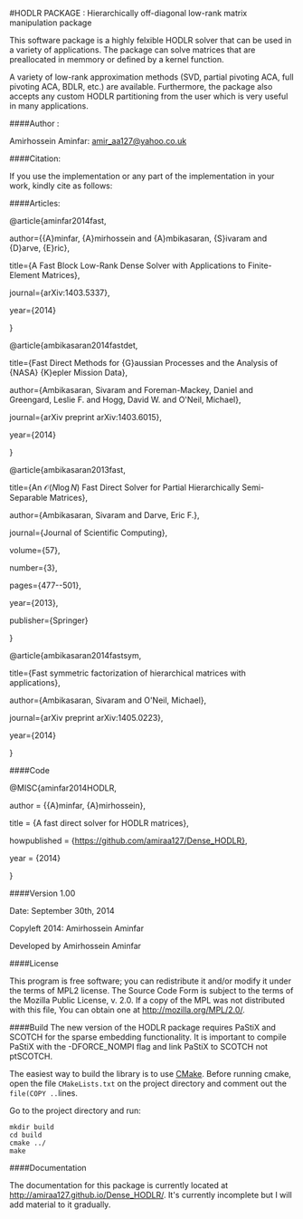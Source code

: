 #HODLR PACKAGE : Hierarchically off-diagonal low-rank matrix manipulation package 

This software package is a highly felxible HODLR solver that can be used in a variety of applications. The package can solve matrices that are preallocated in memmory or defined by a kernel function. 

A variety of low-rank approximation methods (SVD, partial pivoting ACA, full pivoting ACA, BDLR, etc.) are available. Furthermore, the package also accepts any custom HODLR partitioning from the user which is very useful in many applications. 

####Author :  

Amirhossein Aminfar: amir_aa127@yahoo.co.uk

####Citation:

If you use the implementation or any part of the implementation in your work, kindly cite as follows:

####Articles:

@article{aminfar2014fast,

author={{A}minfar, {A}mirhossein and {A}mbikasaran, {S}ivaram and {D}arve, {E}ric},

title={A Fast Block Low-Rank Dense Solver with Applications to Finite-Element Matrices},

journal={arXiv:1403.5337},

year={2014}

}


@article{ambikasaran2014fastdet,

title={Fast Direct Methods for {G}aussian Processes and the Analysis of {NASA} {K}epler Mission Data},

author={Ambikasaran, Sivaram and Foreman-Mackey, Daniel and Greengard, Leslie F. and Hogg, David W. and O'Neil, Michael},

journal={arXiv preprint arXiv:1403.6015},

year={2014}

}

@article{ambikasaran2013fast,

title={An $\mathcal{O}({N} \log {N})$ Fast Direct Solver for Partial Hierarchically Semi-Separable Matrices},

author={Ambikasaran, Sivaram and Darve, Eric F.},

journal={Journal of Scientific Computing},

volume={57},

number={3},

pages={477--501},

year={2013},

publisher={Springer}

}

@article{ambikasaran2014fastsym,

title={Fast symmetric factorization of hierarchical matrices with applications},

author={Ambikasaran, Sivaram and O'Neil, Michael},

journal={arXiv preprint arXiv:1405.0223},

year={2014}

}

####Code

@MISC{aminfar2014HODLR,

author = {{A}minfar, {A}mirhossein},

title = {A fast direct solver for HODLR matrices},

howpublished = {https://github.com/amiraa127/Dense_HODLR},

year = {2014}

}

####Version 1.00

Date: September 30th, 2014

Copyleft 2014: Amirhossein Aminfar 

Developed by Amirhossein Aminfar

####License


This program is free software; you can redistribute it and/or modify it under the terms of MPL2 license. The Source Code Form is subject to the terms of the Mozilla Public License, v. 2.0. If a copy of the MPL was not distributed with this file, You can obtain one at http://mozilla.org/MPL/2.0/.

####Build
The new version of the HODLR package requires PaStiX and SCOTCH for the sparse embedding functionality. It is important to compile PaStiX with the -DFORCE_NOMPI flag and link PaStiX to SCOTCH not ptSCOTCH. 

The easiest way to build the library is to use [CMake](http://www.cmake.org). Before running cmake, open the file `CMakeLists.txt` on the project directory and comment out the `file(COPY ..`lines.

Go to the project directory and run:

```
mkdir build
cd build
cmake ../
make
```

####Documentation

The documentation for this package is currently located at http://amiraa127.github.io/Dense_HODLR/. It's currently incomplete but I will add material to it gradually.